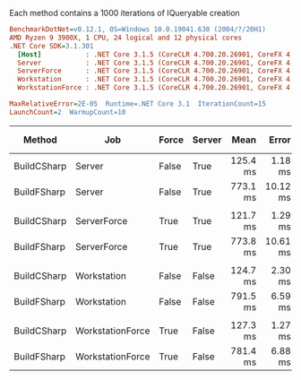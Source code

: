 Each method contains a 1000 iterations of IQueryable creation

```ini
BenchmarkDotNet=v0.12.1, OS=Windows 10.0.19041.630 (2004/?/20H1)
AMD Ryzen 9 3900X, 1 CPU, 24 logical and 12 physical cores
.NET Core SDK=3.1.301
  [Host]           : .NET Core 3.1.5 (CoreCLR 4.700.20.26901, CoreFX 4.700.20.27001), X64 RyuJIT DEBUG
  Server           : .NET Core 3.1.5 (CoreCLR 4.700.20.26901, CoreFX 4.700.20.27001), X64 RyuJIT
  ServerForce      : .NET Core 3.1.5 (CoreCLR 4.700.20.26901, CoreFX 4.700.20.27001), X64 RyuJIT
  Workstation      : .NET Core 3.1.5 (CoreCLR 4.700.20.26901, CoreFX 4.700.20.27001), X64 RyuJIT
  WorkstationForce : .NET Core 3.1.5 (CoreCLR 4.700.20.26901, CoreFX 4.700.20.27001), X64 RyuJIT

MaxRelativeError=2E-05  Runtime=.NET Core 3.1  IterationCount=15  
LaunchCount=2  WarmupCount=10  
```
|      Method |              Job | Force | Server |     Mean |    Error |   StdDev | Ratio | RatioSD |      Gen 0 |     Gen 1 | Gen 2 | Allocated |
|------------ |----------------- |------ |------- |---------:|---------:|---------:|------:|--------:|-----------:|----------:|------:|----------:|
| BuildCSharp |           Server | False |   True | 125.4 ms |  1.18 ms |  1.69 ms |  1.00 |    0.00 |          - |         - |     - |  42.26 MB |
| BuildFSharp |           Server | False |   True | 773.1 ms | 10.12 ms | 15.15 ms |  6.18 |    0.11 |  2000.0000 |         - |     - | 475.62 MB |
|             |                  |       |        |          |          |          |       |         |            |           |       |           |
| BuildCSharp |      ServerForce |  True |   True | 121.7 ms |  1.29 ms |  1.93 ms |  1.00 |    0.00 |          - |         - |     - |   42.4 MB |
| BuildFSharp |      ServerForce |  True |   True | 773.8 ms | 10.61 ms | 15.88 ms |  6.36 |    0.14 |  2000.0000 |         - |     - | 475.61 MB |
|             |                  |       |        |          |          |          |       |         |            |           |       |           |
| BuildCSharp |      Workstation | False |  False | 124.7 ms |  2.30 ms |  3.38 ms |  1.00 |    0.00 |  5000.0000 |         - |     - |  42.27 MB |
| BuildFSharp |      Workstation | False |  False | 791.5 ms |  6.59 ms |  9.66 ms |  6.35 |    0.13 | 59000.0000 |         - |     - |  475.7 MB |
|             |                  |       |        |          |          |          |       |         |            |           |       |           |
| BuildCSharp | WorkstationForce |  True |  False | 127.3 ms |  1.27 ms |  1.90 ms |  1.00 |    0.00 |  5000.0000 |         - |     - |  42.37 MB |
| BuildFSharp | WorkstationForce |  True |  False | 781.4 ms |  6.88 ms | 10.29 ms |  6.14 |    0.08 | 59000.0000 | 1000.0000 |     - | 475.37 MB |

